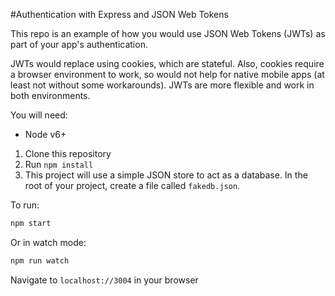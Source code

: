 #Authentication with Express and JSON Web Tokens

This repo is an example of how you would use JSON Web Tokens (JWTs) as part of your app's authentication.  

JWTs would replace using cookies, which are stateful.  Also, cookies require a browser environment to work, so would not help for native mobile apps (at least not without some workarounds).  JWTs are more flexible and work in both environments.

You will need:
- Node v6+

1. Clone this repository
2. Run `npm install`
3. This project will use a simple JSON store to act as a database.  In the root of your project, create a file called `fakedb.json`.  

To run:
```bash
npm start
```
Or in watch mode:
```bash
npm run watch
```

Navigate to `localhost://3004` in your browser
